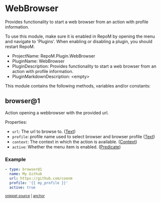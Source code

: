 # WebBrowser

Provides functionality to start a web browser from an action with profile information.

To use this module, make sure it is enabled in RepoM by opening the menu and navigate to 'Plugins'. When enabling or disabling a plugin, you should restart RepoM.

- ProjectName: RepoM.Plugin.WebBrowser
- PluginName: WebBrowser
- PluginDescription: Provides functionality to start a web browser from an action with profile information.
- PluginMarkdownDescription: \<empty\>

This module contains the following methods, variables and/or constants:

## browser@1

Action opening a webbrowser with the provided url.

Properties:

- `url`: The url to browse to. ([Text](https://this-is.com/Text))
- `profile`: profile name used to select browser and browser profile ([Text](https://this-is.com/Text))
- `context`: The context in which the action is available. ([Context](https://this-is.com/Context))
- `active`: Whether the menu item is enabled. ([Predicate](https://this-is.com/Predicate))

### Example

<!-- snippet: webbrowser-browser@1-scenario01 -->
<a id='snippet-webbrowser-browser@1-scenario01'></a>
```yaml
- type: browser@1
  name: My Github
  url: https://github.com/coenm
  profile: '{{ my_profile }}'
  active: true
```
<sup><a href='/tests/RepoM.Plugin.WebBrowser.Tests/ActionMenu/IntegrationTests/WebBrowserBrowserV1Tests.BrowserScenario01.testfile.yaml#L8-L16' title='Snippet source file'>snippet source</a> | <a href='#snippet-webbrowser-browser@1-scenario01' title='Start of snippet'>anchor</a></sup>
<!-- endSnippet -->

